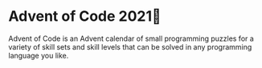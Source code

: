 # Advent of Code 2021🎄
Advent of Code is an Advent calendar of small programming puzzles for a variety of skill sets and skill levels that can be solved in any programming language you like.
